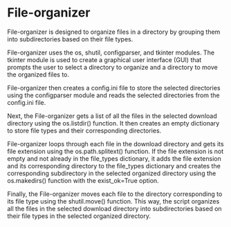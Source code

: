 # File-organizer

File-organizer is designed to organize files in a directory by grouping them into subdirectories based on their file types.

File-organizer uses the os, shutil, configparser, and tkinter modules. The tkinter module is used to create a graphical user interface (GUI) that prompts the user to select a directory to organize and a directory to move the organized files to.

File-organizer then creates a config.ini file to store the selected directories using the configparser module and reads the selected directories from the config.ini file.

Next, the File-organizer gets a list of all the files in the selected download directory using the os.listdir() function. It then creates an empty dictionary to store file types and their corresponding directories.

File-organizer loops through each file in the download directory and gets its file extension using the os.path.splitext() function. If the file extension is not empty and not already in the file_types dictionary, it adds the file extension and its corresponding directory to the file_types dictionary and creates the corresponding subdirectory in the selected organized directory using the os.makedirs() function with the exist_ok=True option.

Finally, the File-organizer moves each file to the directory corresponding to its file type using the shutil.move() function. This way, the script organizes all the files in the selected download directory into subdirectories based on their file types in the selected organized directory.
